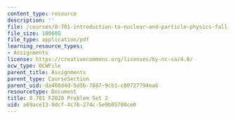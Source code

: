 ```yaml
---
content_type: resource
description: ''
file: /courses/8-701-introduction-to-nuclear-and-particle-physics-fall-2020/a69ace139dcf4c76274c5e9b05700ce0_MIT8_701F20_pset2.pdf
file_size: 180605
file_type: application/pdf
learning_resource_types:
- Assignments
license: https://creativecommons.org/licenses/by-nc-sa/4.0/
ocw_type: OCWFile
parent_title: Assignments
parent_type: CourseSection
parent_uid: da408d4d-5d5b-7887-9cb1-c80727794ea6
resourcetype: Document
title: 8.701 F2020 Problem Set 2
uid: a69ace13-9dcf-4c76-274c-5e9b05700ce0
---
```

